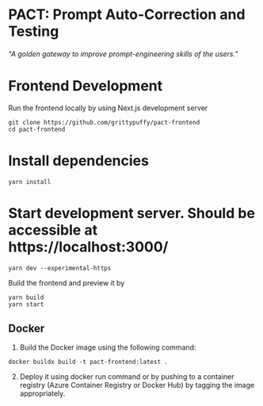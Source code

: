 <h1>PACT: Prompt Auto-Correction and Testing</h1>
<h6>"A golden gateway to improve prompt-engineering skills of the users."</h6>

# Frontend Development

Run the frontend locally by using Next.js development server

```shell
git clone https://github.com/grittypuffy/pact-frontend
cd pact-frontend
```

# Install dependencies
```shell
yarn install
```

# Start development server. Should be accessible at https://localhost:3000/ 
```shell
yarn dev --experimental-https 
```
Build the frontend and preview it by

```shell
yarn build
yarn start
```
## Docker

1. Build the Docker image using the following command:

```shell
docker buildx build -t pact-frontend:latest .
```

2. Deploy it using docker run command or by pushing to a container registry (Azure Container Registry or Docker Hub) by tagging the image appropriately.